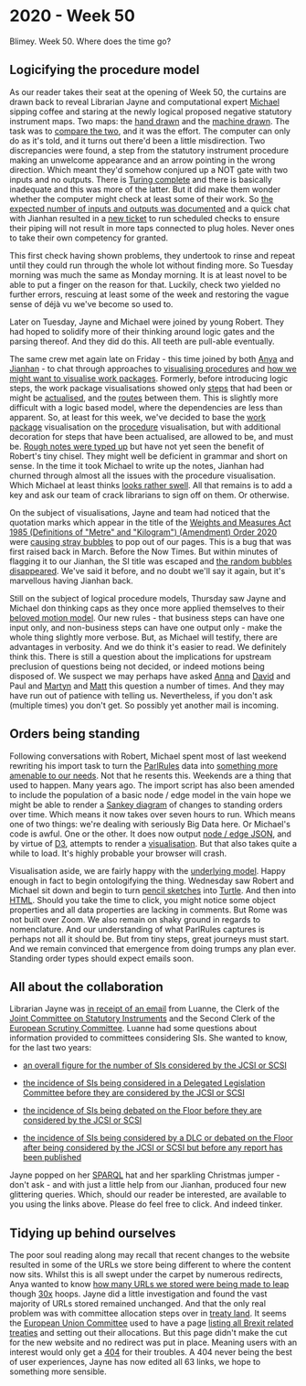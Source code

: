 # 2020 - Week 50

Blimey. Week 50. Where does the time go?

## Logicifying the procedure model

As our reader takes their seat at the opening of Week 50, the curtains are drawn back to reveal Librarian Jayne and computational expert [Michael](https://twitter.com/fanasticlife) sipping coffee and staring at the newly logical proposed negative statutory instrument maps. Two maps: the [hand drawn](https://github.com/ukparliament/ontologies/blob/master/procedure/flowcharts/proposed-negative-sis/logic-gates/proposed-negative-sis.pdf) and the [machine drawn](https://github.com/ukparliament/ontologies/blob/master/meta/weeknotes/2020/49/machine-pnsi.png). The task was to [compare the two](https://trello.com/c/zUyIJdXC/41-check-pnsi-procedure), and it was the effort. The computer can only do as it's told, and it turns out there'd been a little misdirection. Two discrepancies were found, a step from the statutory instrument procedure making an unwelcome appearance and an arrow pointing in the wrong direction. Which meant they'd somehow conjured up a NOT gate with two inputs and no outputs. There is [Turing complete](https://en.wikipedia.org/wiki/Turing_completeness) and there is basically inadequate and this was more of the latter. But it did make them wonder whether the computer might check at least some of their work. So [the expected number of inputs and outputs was documented](https://ukparliament.github.io/ontologies/procedure/flowcharts/meta/design-notes/#validating-inputs-and-outputs-to-steps) and a quick chat with Jianhan resulted in a [new ticket](https://trello.com/c/rsQ4Vv2b/42-validate-the-number-of-inputs-and-outputs-to-steps) to run scheduled checks to ensure their piping will not result in more taps connected to plug holes. Never ones to take their own competency for granted. 


This first check having shown problems, they undertook to rinse and repeat until they could run through the whole lot without finding more. So Tuesday morning was much the same as Monday morning. It is at least novel to be able to put a finger on the reason for that. Luckily, check two yielded no further errors, rescuing at least some of the week and restoring the vague sense of déjà vu we've become so used to.

Later on Tuesday, Jayne and Michael were joined by young Robert. They had hoped to solidify more of their thinking around logic gates and the parsing thereof. And they did do this. All teeth are pull-able eventually.

The same crew met again late on Friday - this time joined by both [Anya](https://twitter.com/bitten_) and [Jianhan](https://twitter.com/jianhanzhu) - to chat through approaches to [visualising procedures](https://trello.com/c/KKxTlrFj/25-rewrite-procedure-visualisation) and [how we might want to visualise work packages](https://trello.com/c/CSr8KMvp/26-rewrite-work-package-visualisation). Formerly, before introducing logic steps, the work package visualisations showed only [steps](https://ukparliament.github.io/ontologies/procedure/procedure-ontology.html#d4e175) that had been or might be [actualised](https://ukparliament.github.io/ontologies/procedure/procedure-ontology.html#d4e344), and the [routes](https://ukparliament.github.io/ontologies/procedure/procedure-ontology.html#d4e164) between them. This is slightly more difficult with a logic based model, where the dependencies are less than apparent. So, at least for this week, we've decided to base the [work package](https://ukparliament.github.io/ontologies/procedure/procedure-ontology.html#d4e222) visualisation on the [procedure](https://ukparliament.github.io/ontologies/procedure/procedure-ontology.html#d4e153) visualisation, but with additional decoration for steps that have been actualised, are allowed to be, and must be. [Rough notes were typed up](https://ukparliament.github.io/ontologies/procedure/flowcharts/meta/design-notes/parsing-notes.html) but have not yet seen the benefit of Robert's tiny chisel. They might well be deficient in grammar and short on sense. In the time it took Michael to write up the notes, Jianhan had churned through almost all the issues with the procedure visualisation. Which Michael at least thinks [looks rather swell](https://github.com/ukparliament/ontologies/blob/master/meta/weeknotes/2020/50/machine-pnsi.png). All that remains is to add a key and ask our team of crack librarians to sign off on them. Or otherwise.

On the subject of visualisations, Jayne and team had noticed that the quotation marks which appear in the title of the [Weights and Measures Act 1985 (Definitions of "Metre" and "Kilogram") (Amendment) Order 2020](https://statutoryinstruments.parliament.uk/timeline/KxpP8LMy/SI-2020/) were [causing stray bubbles](https://trello.com/c/2tqRx4Ie/320-cherwell-1235761-punctuation-in-si-title-having-odd-impact-on-visualisation) to pop out of our pages. This is a bug that was first raised back in March. Before the Now Times. But within minutes of flagging it to our Jianhan, the SI title was escaped and [the random bubbles disappeared](https://procedures.azurewebsites.net/WorkPackages/2752/graph). We've said it before, and no doubt we'll say it again, but it's marvellous having Jianhan back.

Still on the subject of logical procedure models, Thursday saw Jayne and Michael don thinking caps as they once more applied themselves to their [beloved motion model](https://github.com/ukparliament/ontologies/blob/master/procedure/flowcharts/meta/motions/logic-gates/motion.pdf). Our new rules - that business steps can have one input only, and non-business steps can have one output only - make the whole thing slightly more verbose. But, as Michael will testify, there are advantages in verbosity. And we do think it's easier to read. We definitely think this. There is still a question about the implications for upstream preclusion of questions being not decided, or indeed motions being disposed of. We suspect we may perhaps have asked [Anna](https://twitter.com/LoogaGirl) and [David](https://twitter.com/clerkly) and Paul and [Martyn](https://twitter.com/martynpatrick) and [Matt](https://twitter.com/MattKorris) this question a number of times. And they may have run out of patience with telling us. Nevertheless, if you don't ask (multiple times) you don't get. So possibly yet another mail is incoming.

## Orders being standing

Following conversations with Robert, Michael spent most of last weekend rewriting his import task to turn the [ParlRules](https://parlrulesdata.org/) data into [something more amenable to our needs](https://standing-orders.herokuapp.com/houses/1/business-extents/1). Not that he resents this. Weekends are a thing that used to happen. Many years ago. The import script has also been amended to include the population of a basic node / edge model in the vain hope we might be able to render a [Sankey diagram](https://en.wikipedia.org/wiki/Sankey_diagram) of changes to standing orders over time. Which means it now takes over seven hours to run. Which means one of two things: we're dealing with seriously Big Data here. Or Michael's code is awful. One or the other. It does now output [node / edge JSON](https://standing-orders.herokuapp.com/static/sankey.json), and by virtue of [D3](https://en.wikipedia.org/wiki/D3.js), attempts to render a [visualisation](https://standing-orders.herokuapp.com/sankey). But that also takes quite a while to load. It's highly probable your browser will crash.

Visualisation aside, we are fairly happy with the [underlying model](https://standing-orders.herokuapp.com/meta/schema). Happy enough in fact to begin ontologifying the thing. Wednesday saw Robert and Michael sit down and begin to turn [pencil sketches](https://standing-orders.herokuapp.com/houses/1/business-extents/1) into [Turtle](https://github.com/ukparliament/ontologies/blob/master/standing-order/standing-order-ontology.ttl). And then into [HTML](https://ukparliament.github.io/ontologies/standing-order/standing-order-ontology.html). Should you take the time to click, you might notice some object properties and all data properties are lacking in comments. But Rome was not built over Zoom. We also remain on shaky ground in regards to nomenclature. And our understanding of what ParlRules captures is perhaps not all it should be. But from tiny steps, great journeys must start. And we remain convinced that emergence from doing trumps any plan ever. Standing order types should expect emails soon.

## All about the collaboration

Librarian Jayne was [in receipt of an email](https://trello.com/c/yQHMBd13/324-sparql-queries-at-the-request-of-jcsi-scsi-clerk) from Luanne, the Clerk of the [Joint Committee on Statutory Instruments](https://committees.parliament.uk/committee/148/statutory-instruments-joint-committee) and the Second Clerk of the [European Scrutiny Committee](https://committees.parliament.uk/committee/69/european-scrutiny-committee). Luanne had some questions about information provided to committees considering SIs. She wanted to know, for the last two years:

* [an overall figure for the number of SIs considered by the JCSI or SCSI](https://api.parliament.uk/s/323aacac)

* [the incidence of SIs being considered in a Delegated Legislation Committee before they are considered by the JCSI or SCSI](https://api.parliament.uk/s/2d47625f)

* [the incidence of SIs being debated on the Floor before they are considered by the JCSI or SCSI](https://api.parliament.uk/s/31d4f648)

* [the incidence of SIs being considered by a DLC or debated on the Floor after being considered by the JCSI or SCSI but before any report has been published](https://api.parliament.uk/s/edb28b96)

Jayne popped on her [SPARQL](https://en.wikipedia.org/wiki/SPARQL) hat and her sparkling Christmas jumper - don't ask - and with just a little help from our Jianhan, produced four new glittering queries. Which, should our reader be interested, are available to you using the links above. Please do feel free to click. And indeed tinker.

## Tidying up behind ourselves

The poor soul reading along may recall that recent changes to the website resulted in some of the URLs we store being different to where the content now sits. Whilst this is all swept under the carpet by numerous redirects, Anya wanted to know [how many URLs we stored were being made to leap](https://trello.com/c/UYmr2sHg/277-urls-going-through-redirects) though [30x](https://en.wikipedia.org/wiki/List_of_HTTP_status_codes#3xx_redirection) hoops. Jayne did a little investigation and found the vast majority of URLs stored remained unchanged. And that the only real problem was with committee allocation steps over in [treaty land](https://ukparliament.github.io/ontologies/procedure/flowcharts/crag-treaties/crag-treaties.pdf). It seems the [European Union Committee](https://committees.parliament.uk/committee/176/european-union-committee/) used to have a page [listing all Brexit related treaties](https://www.parliament.uk/business/committees/committees-a-z/lords-select/eu-select-committee-/inquiries/parliament-2017/scrutiny-of-brexit-related-treaties/treaties-scrutinised/) and setting out their allocations. But this page didn't make the cut for the new website and no redirect was put in place. Meaning users with an interest would only get a [404](https://en.wikipedia.org/wiki/HTTP_404) for their troubles. A 404 never being the best of user experiences, Jayne has now edited all 63 links, we hope to something more sensible.


